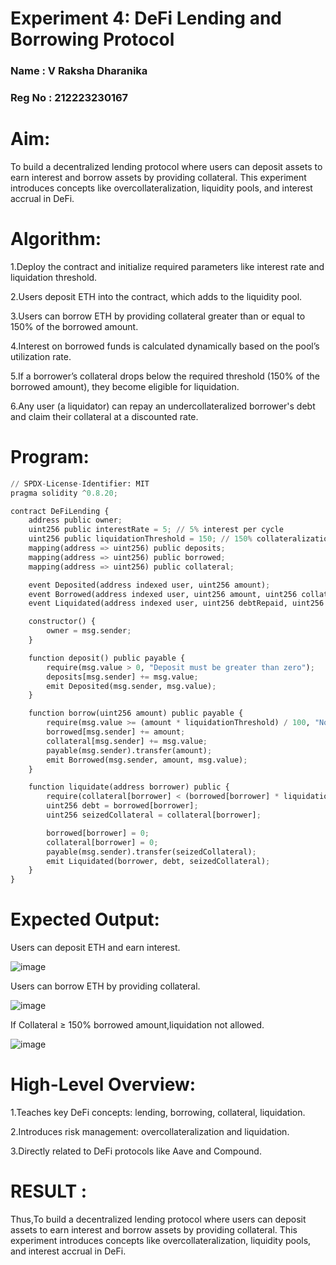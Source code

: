 # Experiment 4: DeFi Lending and Borrowing Protocol
### Name : V Raksha Dharanika
### Reg No : 212223230167
# Aim:
To build a decentralized lending protocol where users can deposit assets to earn interest and borrow assets by providing collateral. This experiment introduces concepts like overcollateralization, liquidity pools, and interest accrual in DeFi.

# Algorithm:
1.Deploy the contract and initialize required parameters like interest rate and liquidation threshold.

2.Users deposit ETH into the contract, which adds to the liquidity pool.

3.Users can borrow ETH by providing collateral greater than or equal to 150% of the borrowed amount.

4.Interest on borrowed funds is calculated dynamically based on the pool’s utilization rate.

5.If a borrower’s collateral drops below the required threshold (150% of the borrowed amount), they become eligible for liquidation.

6.Any user (a liquidator) can repay an undercollateralized borrower's debt and claim their collateral at a discounted rate.



# Program:
```py
// SPDX-License-Identifier: MIT
pragma solidity ^0.8.20;

contract DeFiLending {
    address public owner;
    uint256 public interestRate = 5; // 5% interest per cycle
    uint256 public liquidationThreshold = 150; // 150% collateralization
    mapping(address => uint256) public deposits;
    mapping(address => uint256) public borrowed;
    mapping(address => uint256) public collateral;

    event Deposited(address indexed user, uint256 amount);
    event Borrowed(address indexed user, uint256 amount, uint256 collateral);
    event Liquidated(address indexed user, uint256 debtRepaid, uint256 collateralSeized);

    constructor() {
        owner = msg.sender;
    }

    function deposit() public payable {
        require(msg.value > 0, "Deposit must be greater than zero");
        deposits[msg.sender] += msg.value;
        emit Deposited(msg.sender, msg.value);
    }

    function borrow(uint256 amount) public payable {
        require(msg.value >= (amount * liquidationThreshold) / 100, "Not enough collateral");
        borrowed[msg.sender] += amount;
        collateral[msg.sender] += msg.value;
        payable(msg.sender).transfer(amount);
        emit Borrowed(msg.sender, amount, msg.value);
    }

    function liquidate(address borrower) public {
        require(collateral[borrower] < (borrowed[borrower] * liquidationThreshold) / 100, "Not eligible for liquidation");
        uint256 debt = borrowed[borrower];
        uint256 seizedCollateral = collateral[borrower];

        borrowed[borrower] = 0;
        collateral[borrower] = 0;
        payable(msg.sender).transfer(seizedCollateral);
        emit Liquidated(borrower, debt, seizedCollateral);
    }
}

```
# Expected Output:
Users can deposit ETH and earn interest.



![image](https://github.com/user-attachments/assets/63e1994e-9ca7-4bee-b657-b3f733076c07)



Users can borrow ETH by providing collateral.



![image](https://github.com/user-attachments/assets/aaf84ac1-8b0f-4e58-b448-b5e98bd417f9)



If Collateral ≥ 150% borrowed amount,liquidation not allowed.



![image](https://github.com/user-attachments/assets/3eecb5db-5ddc-4e49-8125-bd98388068c2)



# High-Level Overview:
1.Teaches key DeFi concepts: lending, borrowing, collateral, liquidation.


2.Introduces risk management: overcollateralization and liquidation.


3.Directly related to DeFi protocols like Aave and Compound.

# RESULT : 
Thus,To build a decentralized lending protocol where users can deposit assets to earn interest and borrow assets by providing collateral. This experiment introduces concepts like overcollateralization, liquidity pools, and interest accrual in DeFi.


